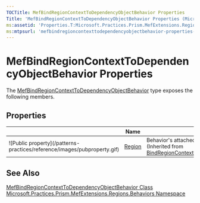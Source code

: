 ```yaml
---
TOCTitle: MefBindRegionContextToDependencyObjectBehavior Properties
Title: 'MefBindRegionContextToDependencyObjectBehavior Properties (Microsoft.Practices.Prism.MefExtensions.Regions.Behaviors)'
ms:assetid: 'Properties.T:Microsoft.Practices.Prism.MefExtensions.Regions.Behaviors.MefBindRegionContextToDependencyObjectBehavior'
ms:mtpsurl: 'mefbindregioncontexttodependencyobjectbehavior-properties-mspp-mefextensions-regions-behaviors.md'
---
```


# MefBindRegionContextToDependencyObjectBehavior Properties

The [MefBindRegionContextToDependencyObjectBehavior](/patterns-practices/reference/mefbindregioncontexttodependencyobjectbehavior-class-mspp-mefextensions-regions-behaviors) type exposes the following members.

## Properties


<table>
<thead>
<tr class="header">
<th> </th>
<th>Name</th>
<th>Description</th>
</tr>
</thead>
<tbody>
<tr class="odd">
<td>![Public property](/patterns-practices/reference/images/pubproperty.gif)</td>
<td><a href="/patterns-practices/reference/bindregioncontexttodependencyobjectbehavior-region-property-mspp-regions-behaviors">Region</a></td>
<td><div class="summary">
Behavior's attached region.
</div>
(Inherited from <a href="/patterns-practices/reference/bindregioncontexttodependencyobjectbehavior-class-mspp-regions-behaviors">BindRegionContextToDependencyObjectBehavior</a>.)</td>
</tr>
</tbody>
</table>

## See Also

[MefBindRegionContextToDependencyObjectBehavior Class](/patterns-practices/reference/mefbindregioncontexttodependencyobjectbehavior-class-mspp-mefextensions-regions-behaviors)
[Microsoft.Practices.Prism.MefExtensions.Regions.Behaviors Namespace](/patterns-practices/reference/mspp-mefextensions-regions-behaviors-namespace)
